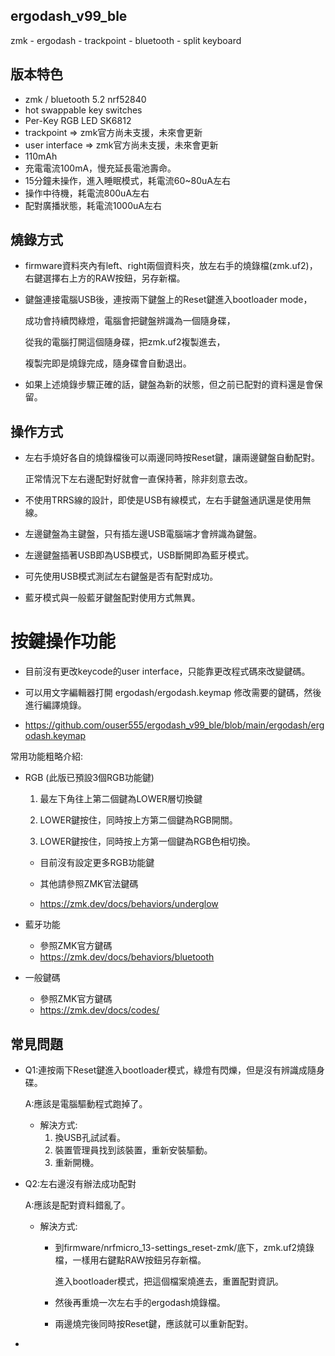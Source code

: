 ## ergodash_v99_ble
zmk - ergodash - trackpoint - bluetooth - split keyboard


## 版本特色
* zmk / bluetooth 5.2 nrf52840
* hot swappable key switches
* Per-Key RGB LED SK6812
* trackpoint => zmk官方尚未支援，未來會更新
* user interface => zmk官方尚未支援，未來會更新
* 110mAh
* 充電電流100mA，慢充延長電池壽命。
* 15分鐘未操作，進入睡眠模式，耗電流60~80uA左右
* 操作中待機，耗電流800uA左右
* 配對廣播狀態，耗電流1000uA左右


## 燒錄方式
* firmware資料夾內有left、right兩個資料夾，放左右手的燒錄檔(zmk.uf2)，
  右鍵選擇右上方的RAW按鈕，另存新檔。
  
* 鍵盤連接電腦USB後，連按兩下鍵盤上的Reset鍵進入bootloader mode，

  成功會持續閃綠燈，電腦會把鍵盤辨識為一個隨身碟，
  
  從我的電腦打開這個隨身碟，把zmk.uf2複製進去，
  
  複製完即是燒錄完成，隨身碟會自動退出。
  
* 如果上述燒錄步驟正確的話，鍵盤為新的狀態，但之前已配對的資料還是會保留。


## 操作方式
* 左右手燒好各自的燒錄檔後可以兩邊同時按Reset鍵，讓兩邊鍵盤自動配對。

  正常情況下左右邊配對好就會一直保持著，除非刻意去改。
  
* 不使用TRRS線的設計，即使是USB有線模式，左右手鍵盤通訊還是使用無線。  

* 左邊鍵盤為主鍵盤，只有插左邊USB電腦端才會辨識為鍵盤。

* 左邊鍵盤插著USB即為USB模式，USB斷開即為藍牙模式。

* 可先使用USB模式測試左右鍵盤是否有配對成功。

* 藍牙模式與一般藍牙鍵盤配對使用方式無異。


# 按鍵操作功能
  * 目前沒有更改keycode的user interface，只能靠更改程式碼來改變鍵碼。
  
  * 可以用文字編輯器打開 ergodash/ergodash.keymap 修改需要的鍵碼，然後進行編譯燒錄。
  
  * https://github.com/ouser555/ergodash_v99_ble/blob/main/ergodash/ergodash.keymap
  
  常用功能粗略介紹:
  
  * RGB (此版已預設3個RGB功能鍵)
    
    1. 最左下角往上第二個鍵為LOWER層切換鍵
    
    2. LOWER鍵按住，同時按上方第二個鍵為RGB開關。
    
    3. LOWER鍵按住，同時按上方第一個鍵為RGB色相切換。
    
      * 目前沒有設定更多RGB功能鍵
    
      * 其他請參照ZMK官法鍵碼
      * https://zmk.dev/docs/behaviors/underglow
    
      
  * 藍牙功能
    
      * 參照ZMK官方鍵碼
      * https://zmk.dev/docs/behaviors/bluetooth
      
    
  * 一般鍵碼
    
      * 參照ZMK官方鍵碼
      * https://zmk.dev/docs/codes/


## 常見問題
* Q1:連按兩下Reset鍵進入bootloader模式，綠燈有閃爍，但是沒有辨識成隨身碟。

  A:應該是電腦驅動程式跑掉了。
  * 解決方式:
    1. 換USB孔試試看。
    2. 裝置管理員找到該裝置，重新安裝驅動。
    3. 重新開機。


* Q2:左右邊沒有辦法成功配對

  A:應該是配對資料錯亂了。
  * 解決方式:
    * 到firmware/nrfmicro_13-settings_reset-zmk/底下，zmk.uf2燒錄檔，一樣用右鍵點RAW按鈕另存新檔。
    
      進入bootloader模式，把這個檔案燒進去，重置配對資訊。
      
      
    * 然後再重燒一次左右手的ergodash燒錄檔。
    
    
    * 兩邊燒完後同時按Reset鍵，應該就可以重新配對。
  
*  
